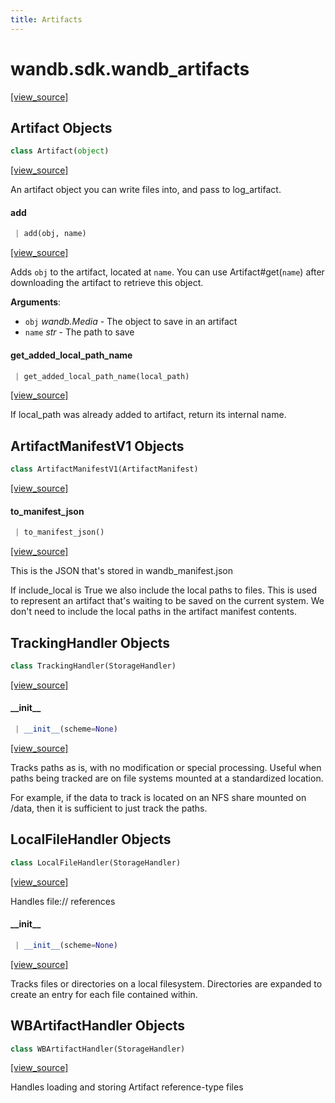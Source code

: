 ```yaml
---
title: Artifacts
---
```


<a name="wandb.sdk.wandb_artifacts"></a>
# wandb.sdk.wandb\_artifacts

[[view_source]](https://github.com/wandb/client/blob/1d91d968ba0274736fc232dcb1a87a878142891d/wandb/sdk/wandb_artifacts.py#L2)

<a name="wandb.sdk.wandb_artifacts.Artifact"></a>
## Artifact Objects

```python
class Artifact(object)
```

[[view_source]](https://github.com/wandb/client/blob/1d91d968ba0274736fc232dcb1a87a878142891d/wandb/sdk/wandb_artifacts.py#L69)

An artifact object you can write files into, and pass to log_artifact.

<a name="wandb.sdk.wandb_artifacts.Artifact.add"></a>
#### add

```python
 | add(obj, name)
```

[[view_source]](https://github.com/wandb/client/blob/1d91d968ba0274736fc232dcb1a87a878142891d/wandb/sdk/wandb_artifacts.py#L229)

Adds `obj` to the artifact, located at `name`. You can use Artifact#get(`name`) after downloading
the artifact to retrieve this object.

**Arguments**:

- `obj` _wandb.Media_ - The object to save in an artifact
- `name` _str_ - The path to save

<a name="wandb.sdk.wandb_artifacts.Artifact.get_added_local_path_name"></a>
#### get\_added\_local\_path\_name

```python
 | get_added_local_path_name(local_path)
```

[[view_source]](https://github.com/wandb/client/blob/1d91d968ba0274736fc232dcb1a87a878142891d/wandb/sdk/wandb_artifacts.py#L278)

If local_path was already added to artifact, return its internal name.

<a name="wandb.sdk.wandb_artifacts.ArtifactManifestV1"></a>
## ArtifactManifestV1 Objects

```python
class ArtifactManifestV1(ArtifactManifest)
```

[[view_source]](https://github.com/wandb/client/blob/1d91d968ba0274736fc232dcb1a87a878142891d/wandb/sdk/wandb_artifacts.py#L328)

<a name="wandb.sdk.wandb_artifacts.ArtifactManifestV1.to_manifest_json"></a>
#### to\_manifest\_json

```python
 | to_manifest_json()
```

[[view_source]](https://github.com/wandb/client/blob/1d91d968ba0274736fc232dcb1a87a878142891d/wandb/sdk/wandb_artifacts.py#L368)

This is the JSON that's stored in wandb_manifest.json

If include_local is True we also include the local paths to files. This is
used to represent an artifact that's waiting to be saved on the current
system. We don't need to include the local paths in the artifact manifest
contents.

<a name="wandb.sdk.wandb_artifacts.TrackingHandler"></a>
## TrackingHandler Objects

```python
class TrackingHandler(StorageHandler)
```

[[view_source]](https://github.com/wandb/client/blob/1d91d968ba0274736fc232dcb1a87a878142891d/wandb/sdk/wandb_artifacts.py#L636)

<a name="wandb.sdk.wandb_artifacts.TrackingHandler.__init__"></a>
#### \_\_init\_\_

```python
 | __init__(scheme=None)
```

[[view_source]](https://github.com/wandb/client/blob/1d91d968ba0274736fc232dcb1a87a878142891d/wandb/sdk/wandb_artifacts.py#L637)

Tracks paths as is, with no modification or special processing. Useful
when paths being tracked are on file systems mounted at a standardized
location.

For example, if the data to track is located on an NFS share mounted on
/data, then it is sufficient to just track the paths.

<a name="wandb.sdk.wandb_artifacts.LocalFileHandler"></a>
## LocalFileHandler Objects

```python
class LocalFileHandler(StorageHandler)
```

[[view_source]](https://github.com/wandb/client/blob/1d91d968ba0274736fc232dcb1a87a878142891d/wandb/sdk/wandb_artifacts.py#L682)

Handles file:// references

<a name="wandb.sdk.wandb_artifacts.LocalFileHandler.__init__"></a>
#### \_\_init\_\_

```python
 | __init__(scheme=None)
```

[[view_source]](https://github.com/wandb/client/blob/1d91d968ba0274736fc232dcb1a87a878142891d/wandb/sdk/wandb_artifacts.py#L686)

Tracks files or directories on a local filesystem. Directories
are expanded to create an entry for each file contained within.

<a name="wandb.sdk.wandb_artifacts.WBArtifactHandler"></a>
## WBArtifactHandler Objects

```python
class WBArtifactHandler(StorageHandler)
```

[[view_source]](https://github.com/wandb/client/blob/1d91d968ba0274736fc232dcb1a87a878142891d/wandb/sdk/wandb_artifacts.py#L1172)

Handles loading and storing Artifact reference-type files

